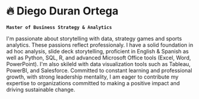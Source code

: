 # 🔥 Diego Duran Ortega 

**`Master of Business Strategy & Analytics`**

I'm passionate about storytelling with data, strategy games and sports analytics. These passions reflect professionaly. I have a solid foundation in ad 
hoc analysis, slide deck storytelling, proficient in English & Spanish as well as Python, SQL, R, and advanced Microsoft Office tools (Excel, Word, 
PowerPoint). I'm also skileld with data visualization tools such as Tableau, PowerBI, and Salesforce. Committed to constant learning and professional 
growth, with strong leadership mentality, I am eager to contribute my expertise to organizations committed to making a positive impact 
and driving sustainable change. 

<!--
**dduranortega/dduranortega** is a ✨ _special_ ✨ repository because its `README.md` (this file) appears on your GitHub profile.

Here are some ideas to get you started:

- 🔭 I’m currently working on ...
- 🌱 I’m currently learning ...
- 👯 I’m looking to collaborate on ...
- 🤔 I’m looking for help with ...
- 💬 Ask me about ...
- 📫 How to reach me: ...
- 😄 Pronouns: ...
- ⚡ Fun fact: ...
-->
